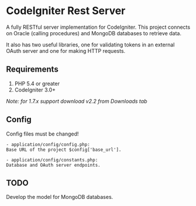 # CodeIgniter Rest Server

A fully RESTful server implementation for CodeIgniter.
This project connects on Oracle (calling procedures) and MongoDB databases to retrieve data.

It also has two useful libraries, one for validating tokens in an external OAuth server and one for making HTTP requests.

## Requirements

1. PHP 5.4 or greater
2. CodeIgniter 3.0+

_Note: for 1.7.x support download v2.2 from Downloads tab_

## Config

Config files must be changed! 

    - application/config/config.php:
    Base URL of the project $config['base_url'].

    - application/config/constants.php:
    Database and OAuth server endpoints.

## TODO

Develop the model for MongoDB databases.


